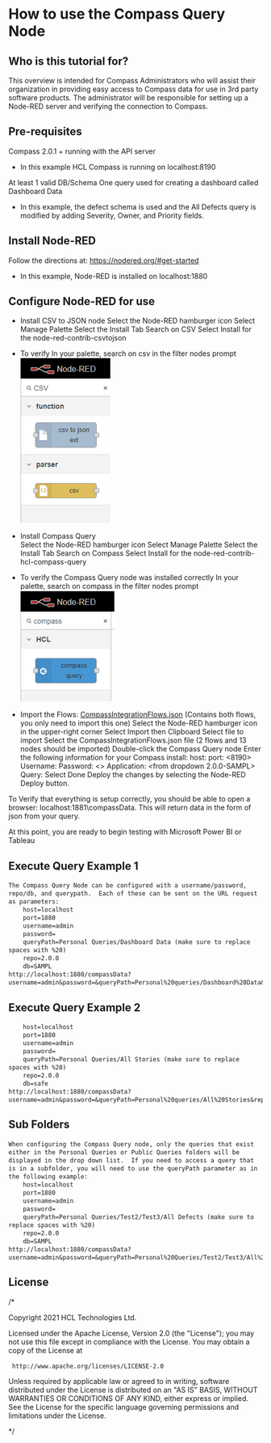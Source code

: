 # How to use the Compass Query Node

## Who is this tutorial for?

This overview is intended for Compass Administrators who will assist their organization in providing easy access to Compass data for use in 3rd party software products.  The administrator will be responsible for setting up a Node-RED server and verifying the connection to Compass.

## Pre-requisites
Compass 2.0.1 + running with the API server
* In this example HCL Compass is running on localhost:8190

At least 1 valid DB/Schema
One query used for creating a dashboard called Dashboard Data
* In this example, the defect schema is used and the All Defects query is modified by adding Severity, Owner, and Priority fields.
	
## Install Node-RED
Follow the directions at: https://nodered.org/#get-started
* In this example, Node-RED is installed on localhost:1880
	
## Configure Node-RED for use
- Install CSV to JSON node
	Select the Node-RED hamburger icon
	Select Manage Palette
	Select the Install Tab
	Search on CSV
	Select Install for the node-red-contrib-csvtojson
- To verify
	In your palette, search on csv in the filter nodes prompt
![CSV Verification](https://github.com/hcl-compass/Compass-Query/blob/main/statics/CSV.png)

- Install Compass Query  
	Select the Node-RED hamburger icon
	Select Manage Palette
	Select the Install Tab
	Search on Compass 
	Select Install for the node-red-contrib-hcl-compass-query
- To verify the Compass Query node was installed correctly
	In your palette, search on compass in the filter nodes prompt
![Compass Verification](https://github.com/hcl-compass/Compass-Query/blob/main/statics/Compass.png)

- Import the Flows:
[CompassIntegrationFlows.json](https://github.com/hcl-compass/Compass-Query/blob/main/example/CompassIntegrationFlows.json) (Contains both flows, you only need to import this one)
	Select the Node-RED hamburger icon in the upper-right corner
	Select Import then Clipboard
	Select file to import
	Select the CompassIntegrationFlows.json file (2 flows and 13 nodes should be imported)
	Double-click the Compass Query node
		Enter the following information for your Compass install:
		host: <localhost>
		port: <8190>
		Username: <admin>
		Password: <>
		Application: <from dropdown 2.0.0-SAMPL>
		Query: <Dashboard Data>
	Select Done
	Deploy the changes by selecting the Node-RED Deploy button.

To Verify that everything is setup correctly, you should be able to open a browser: localhost:1881\compassData.  This will return data in the form of json from your query.

At this point, you are ready to begin testing with Microsoft Power BI or Tableau

## Execute Query Example 1 
	The Compass Query Node can be configured with a username/password, repo/db, and querypath.  Each of these can be sent on the URL request as parameters:
		host=localhost
		port=1880
		username=admin
		password=
		queryPath=Personal Queries/Dashboard Data (make sure to replace spaces with %20)
		repo=2.0.0
		db=SAMPL
	http://localhost:1880/compassData?username=admin&password=&queryPath=Personal%20queries/Dashboard%20Data&repo=2.0.0&db=SAMPL

## Execute Query Example 2
	
		host=localhost
		port=1880
		username=admin
		password=
		queryPath=Personal Queries/All Stories (make sure to replace spaces with %20)
		repo=2.0.0
		db=safe
	http://localhost:1880/compassData?username=admin&password=&queryPath=Personal%20queries/All%20Stories&repo=2.0.0&db=safe


## Sub Folders
	When configuring the Compass Query node, only the queries that exist either in the Personal Queries or Public Queries folders will be displayed in the drop down list.  If you need to access a query that is in a subfolder, you will need to use the queryPath parameter as in the following example:
		host=localhost
		port=1880
		username=admin
		password=
		queryPath=Personal Queries/Test2/Test3/All Defects (make sure to replace spaces with %20)
		repo=2.0.0
		db=SAMPL
	http://localhost:1880/compassData?username=admin&password=&queryPath=Personal%20Queries/Test2/Test3/All%20Defects&repo=2.0.0&db=SAMPL	
	
## License

/*
 
 Copyright 2021 HCL Technologies Ltd.

 Licensed under the Apache License, Version 2.0 (the "License");
 you may not use this file except in compliance with the License.
 You may obtain a copy of the License at

     http://www.apache.org/licenses/LICENSE-2.0

 Unless required by applicable law or agreed to in writing, software
 distributed under the License is distributed on an "AS IS" BASIS,
 WITHOUT WARRANTIES OR CONDITIONS OF ANY KIND, either express or implied.
 See the License for the specific language governing permissions and
 limitations under the License.
 
*/
